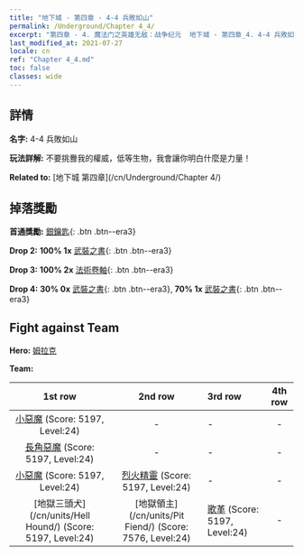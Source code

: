 ```yaml
---
title: "地下城 - 第四章 - 4-4 兵敗如山"
permalink: /Underground/Chapter 4_4/
excerpt: "第四章 - 4. 魔法门之英雄无敌：战争纪元  地下城 - 第四章_4. 4-4 兵敗如山"
last_modified_at: 2021-07-27
locale: cn
ref: "Chapter 4_4.md"
toc: false
classes: wide
---
```


## 詳情

 **名字:** 4-4 兵敗如山

 **玩法詳解:**       不要挑釁我的權威，低等生物，我會讓你明白什麼是力量！

 **Related to:** [地下城 第四章](/cn/Underground/Chapter 4/)

## 掉落獎勵

 **首通獎勵:** [銀鑰匙](/cn/Items/con_693/){: .btn .btn--era3}

 **Drop 2:** **100% 1x** [武裝之書](/cn/Items/mat_25/){: .btn .btn--era3}

 **Drop 3:** **100% 2x** [法術卷軸](/cn/Items/con_694/){: .btn .btn--era3}

 **Drop 4:** **30% 0x** [武裝之書](/cn/Items/mat_18/){: .btn .btn--era3}, **70% 1x** [武裝之書](/cn/Items/mat_18/){: .btn .btn--era3}


## Fight against Team
 **Hero:** [姆拉克](/cn/heroes/Mullich/)

 **Team:**


  | 1st row | 2nd row | 3rd row | 4th row |
  |:----:|:----:|:----|:----:|
  | [小惡魔](/cn/units/Imp/) (Score: 5197, Level:24)  | - | - | - |
  | [長角惡魔](/cn/units/Demon/) (Score: 5197, Level:24)  | - | - | - |
  | [小惡魔](/cn/units/Imp/) (Score: 5197, Level:24)  | [烈火精靈](/cn/units/Efreeti/) (Score: 5197, Level:24)  | - | - |
  | [地獄三頭犬](/cn/units/Hell Hound/) (Score: 5197, Level:24)  | [地獄領主](/cn/units/Pit Fiend/) (Score: 7576, Level:24)  | [歌革](/cn/units/Gog/) (Score: 5197, Level:24)  | - |


